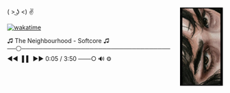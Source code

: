 <!--## Hi there 👋

Backend Developer | Python & Django  <br>
Curently learning Java

<hr>

ALIVE :
ﮩ٨ـﮩﮩ٨ﮩـ٨ـﮩﮩ٨ـ
<br>
-->
<p align="left">
  <img src="pic.jpeg" align="right" width="100" />
  ( > ͜ʖ <) ✌ <br>

  [![wakatime](https://wakatime.com/badge/user/61adc4fc-dd1b-43be-a6ef-482ed0fe8ec3.svg?style=social)](https://wakatime.com/@tohirdjons) <br>

  ♫ The Neighbourhood - Softcore ♫ <br>
  ──⚪️─────────────────────────────────── <br>
  ◄◄ ▐▐⠀►►            0:05 / 3:50 ───○ 🔊   ⚙️
  
</p>


<!--
**justlivefree/justlivefree** is a ✨ _special_ ✨ repository because its `README.md` (this file) appears on your GitHub profile.

Here are some ideas to get you started:

- 🔭 I’m currently working on ...
- 🌱 I’m currently learning ...
- 👯 I’m looking to collaborate on ...
- 🤔 I’m looking for help with ...
- 💬 Ask me about ...
- 📫 How to reach me: ...
- 😄 Pronouns: ...
- ⚡ Fun fact: ...
-->
